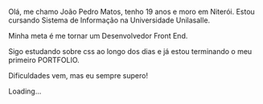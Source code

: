 Olá, me chamo João Pedro Matos, tenho 19 anos e moro em Niterói. Estou cursando Sistema de Informação na Universidade Unilasalle. 

Minha meta é me tornar um Desenvolvedor Front End.

Sigo estudando sobre css ao longo dos dias e já estou terminando o meu primeiro PORTFOLIO.

Dificuldades vem, mas eu sempre supero!

Loading...

